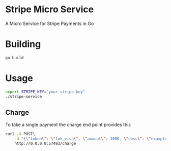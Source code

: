 # Stripe Micro Service
A Micro Service for Stripe Payments in Go

# Building
```bash
go build
```

# Usage
```bash
export STRIPE_KEY="your stripe key"
./stripe-service
```
## Charge
To take a single payment the charge end point provides this
```bash
curl -X POST\
    -d "{\"token\": \"tok_visa\", \"amount\": 1000, \"desc\": \"example\"}" \
    http://0.0.0.0:57493/charge
```
